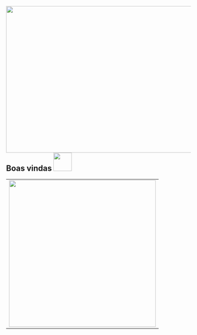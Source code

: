 
<img src="https://user-images.githubusercontent.com/38113015/108585256-329c7d00-7326-11eb-9a9b-e88763644650.png" align="left" height="400" width="1000"> 

## Boas vindas <img src="https://camo.githubusercontent.com/fb070d9f71a64edbafed08519130d75e7e0a0a69665d50d94ad095157f702e59/68747470733a2f2f6d656469612e67697068792e636f6d2f6d656469612f6d47634e6a736657416a593541455a4e77362f67697068792e676966" width="50" heigth="50">

<center>
<table>
    <tr>
        <td><img width="400px" align="center" src="https://github-readme-stats.vercel.app/api/top-langs/?username=cintia-valente&hide=html&layout=compact&theme=buefy" /></td>
    </tr>   
</table>
</center> 

